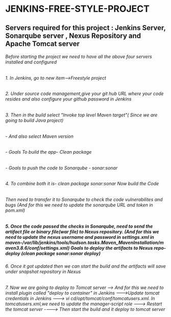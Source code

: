 # JENKINS-FREE-STYLE-PROJECT

## Servers required for this project : Jenkins Server,  Sonarqube server , Nexus Repository and  Apache Tomcat server

###### Before starting the project we need to have all the above four servers installed and configured

###### 1. In Jenkins, go to new item-->Freestyle project

###### 2. Under source code management,give your git hub URL where your code resides and also configure your github password in Jenkins

###### 3. Then in the build select "Invoke top level Maven target"( Since we are going to build Java project)

######   - And also select Maven version

######   - Goals To build the app- Clean package

######   - Goals to push the code to Sonarqube - sonar:sonar

###### 4. To combine both it is- clean package sonar:sonar Now build the Code

###### Then need to transfer it to Sonarqube to check the code vulnerabilites and bugs (And for this we need to update the sonarqube URL and token in pom.xml)

##### 5. Once the code passed the checks in Sonarqube, need to send the artifact file or binary file(war file) to Nexus repository. (And for this we need to update the nexus username and password in settings.xml in maven-/var/lib/jenkins/tools/hudson.tasks.Maven_MavenInstallation/maven3.8.6/conf/settings.xml) Goals to deploy the artifacts to Nexus repo- deploy (clean package sonar:sonar deploy)

###### 6. Once it got updated then we can start the build and the artifacts will save under snapshot repository in Nexus

###### 7. Now we are going to deploy to Tomcat server --> And for this we need to install plugin called "deploy to container" in Jenkins --->Update tomcat credentials in Jenkins ---> vi cd/opt/tomcat/conf/tomcatusers.xml. In tomcatusers.xml,we need to update the manager-script role ---> Restart the tomcat server ----> Then start the build and it deploy to tomcat server
